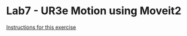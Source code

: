 # Lab7 - UR3e Motion using Moveit2

<!-- TODO: Add links -->
[Instructions for this exercise](https://enee467.readthedocs.io/en/latest/Lab7.html)
